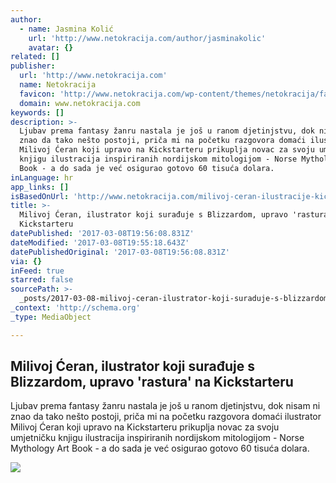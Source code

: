 ```yaml
---
author:
  - name: Jasmina Kolić
    url: 'http://www.netokracija.com/author/jasminakolic'
    avatar: {}
related: []
publisher:
  url: 'http://www.netokracija.com'
  name: Netokracija
  favicon: 'http://www.netokracija.com/wp-content/themes/netokracija/favicon.ico'
  domain: www.netokracija.com
keywords: []
description: >-
  Ljubav prema fantasy žanru nastala je još u ranom djetinjstvu, dok nisam ni
  znao da tako nešto postoji, priča mi na početku razgovora domaći ilustrator
  Milivoj Ćeran koji upravo na Kickstarteru prikuplja novac za svoju umjetničku
  knjigu ilustracija inspiriranih nordijskom mitologijom - Norse Mythology Art
  Book - a do sada je već osigurao gotovo 60 tisuća dolara.
inLanguage: hr
app_links: []
isBasedOnUrl: 'http://www.netokracija.com/milivoj-ceran-ilustracije-kickstarter-133028'
title: >-
  Milivoj Ćeran, ilustrator koji surađuje s Blizzardom, upravo 'rastura' na
  Kickstarteru
datePublished: '2017-03-08T19:56:08.831Z'
dateModified: '2017-03-08T19:55:18.643Z'
datePublishedOriginal: '2017-03-08T19:56:08.831Z'
via: {}
inFeed: true
starred: false
sourcePath: >-
  _posts/2017-03-08-milivoj-ceran-ilustrator-koji-suraduje-s-blizzardom-upravo.md
_context: 'http://schema.org'
_type: MediaObject

---
```

<article style=""><h1>Milivoj Ćeran, ilustrator koji surađuje s Blizzardom, upravo 'rastura' na Kickstarteru</h1><p>Ljubav prema fantasy žanru nastala je još u ranom djetinjstvu, dok nisam ni znao da tako nešto postoji, priča mi na početku razgovora domaći ilustrator Milivoj Ćeran koji upravo na Kickstarteru prikuplja novac za svoju umjetničku knjigu ilustracija inspiriranih nordijskom mitologijom - Norse Mythology Art Book - a do sada je već osigurao gotovo 60 tisuća dolara.</p><img src="http://www.netokracija.com/wp-content/uploads/2017/03/milivoj-ceran-naslovna.png" /></article>